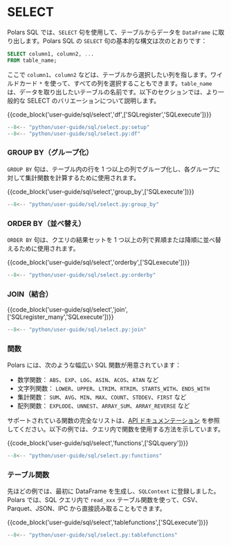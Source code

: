 # SELECT

Polars SQL では、`SELECT` 句を使用して、テーブルからデータを `DataFrame` に取り出します。Polars SQL の `SELECT` 句の基本的な構文は次のとおりです：

```sql
SELECT column1, column2, ...
FROM table_name;
```

ここで `column1`、`column2` などは、テーブルから選択したい列を指します。ワイルドカード `*` を使って、すべての列を選択することもできます。`table_name` は、データを取り出したいテーブルの名前です。以下のセクションでは、より一般的な SELECT のバリエーションについて説明します。

{{code_block('user-guide/sql/select','df',['SQLregister','SQLexecute'])}}

```python exec="on" result="text" session="user-guide/sql/select"
--8<-- "python/user-guide/sql/select.py:setup"
--8<-- "python/user-guide/sql/select.py:df"
```

### GROUP BY（グループ化）

`GROUP BY` 句は、テーブル内の行を 1 つ以上の列でグループ化し、各グループに対して集計関数を計算するために使用されます。

{{code_block('user-guide/sql/select','group_by',['SQLexecute'])}}

```python exec="on" result="text" session="user-guide/sql/select"
--8<-- "python/user-guide/sql/select.py:group_by"
```

### ORDER BY（並べ替え）

`ORDER BY` 句は、クエリの結果セットを 1 つ以上の列で昇順または降順に並べ替えるために使用されます。

{{code_block('user-guide/sql/select','orderby',['SQLexecute'])}}

```python exec="on" result="text" session="user-guide/sql/select"
--8<-- "python/user-guide/sql/select.py:orderby"
```

### JOIN（結合）

{{code_block('user-guide/sql/select','join',['SQLregister_many','SQLexecute'])}}

```python exec="on" result="text" session="user-guide/sql/select"
--8<-- "python/user-guide/sql/select.py:join"
```

### 関数

Polars には、次のような幅広い SQL 関数が用意されています：

- 数学関数： `ABS`、`EXP`、`LOG`、`ASIN`、`ACOS`、`ATAN` など
- 文字列関数： `LOWER`、`UPPER`、`LTRIM`、`RTRIM`、`STARTS_WITH`、`ENDS_WITH`
- 集計関数： `SUM`、`AVG`、`MIN`、`MAX`、`COUNT`、`STDDEV`、`FIRST` など
- 配列関数： `EXPLODE`、`UNNEST`、`ARRAY_SUM`、`ARRAY_REVERSE` など

サポートされている関数の完全なリストは、[API ドキュメンテーション](https://docs.rs/polars-sql/latest/src/polars_sql/keywords.rs.html) を参照してください。以下の例では、クエリ内で関数を使用する方法を示しています。

{{code_block('user-guide/sql/select','functions',['SQLquery'])}}

```python exec="on" result="text" session="user-guide/sql/select"
--8<-- "python/user-guide/sql/select.py:functions"
```

### テーブル関数

先ほどの例では、最初に DataFrame を生成し、`SQLContext` に登録しました。Polars では、SQL クエリ内で `read_xxx` テーブル関数を使って、CSV、Parquet、JSON、IPC から直接読み取ることもできます。

{{code_block('user-guide/sql/select','tablefunctions',['SQLexecute'])}}

```python exec="on" result="text" session="user-guide/sql/select"
--8<-- "python/user-guide/sql/select.py:tablefunctions"
```
